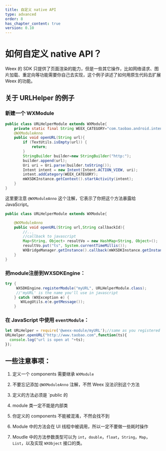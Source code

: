 ```yaml
---
title: 自定义 native API
type: advanced
order: 8
has_chapter_content: true
version: 0.10
---
```


# 如何自定义 native API？

Weex 的 SDK 只提供了页面渲染的能力，但是一些其它操作，比如网络请求、图片加载、重定向等功能需要你自己去实现，这个例子讲述了如何用原生代码去扩展 Weex 的功能。

## 关于 URLHelper 的例子

### 新建一个 WXModule

```java
public class URLHelperModule extends WXModule{
    private static final String WEEX_CATEGORY="com.taobao.android.intent.category.WEEX";
    @WXModuleAnno
    public void openURL(String url){
        if (TextUtils.isEmpty(url)) {
            return;
        }
        StringBuilder builder=new StringBuilder("http:");
        builder.append(url);
        Uri uri = Uri.parse(builder.toString());
        Intent intent = new Intent(Intent.ACTION_VIEW, uri);
        intent.addCategory(WEEX_CATEGORY);
        mWXSDKInstance.getContext().startActivity(intent);
    }
} 
```

这里要注意   `@WXModuleAnno` 这个注解，它表示了你把这个方法暴露给 JavaScript。

```java
public class URLHelperModule extends WXModule{

    @WXModuleAnno
    public void openURL(String url,String callbackId){
        //...
        //callback to javascript 
        Map<String, Object> resultVo = new HashMap<String, Object>();
        resultVo.put("ts", System.currentTimeMillis());
        WXBridgeManager.getInstance().callback(mWXSDKInstance.getInstanceId(), callbackId, resultVo);
    }
}
```

### 把module注册到WXSDKEngine：

```java
try {
     WXSDKEngine.registerModule("myURL", URLHelperModule.class);
     //'myURL' is the name you'll use in javascript
    } catch (WXException e) {
       WXLogUtils.e(e.getMessage());
    }
```

### 在 JavaScript 中使用 `eventModule`：

```javascript
let URLHelper = require('@weex-module/myURL');//same as you registered
URLHelper.openURL("http://www.taobao.com",function(ts){  
  console.log("url is open at "+ts);
});
```

## 一些注意事项：

1. 定义一个 components 需要继承 `WXModule`

2. 不要忘记添加 `@WXModuleAnno` 注解，不然 Weex 没法识别这个方法

3. 定义的方法必须是 `public 的

4. module 类一定不能是内部类

5. 你定义的 components 不能被混淆，不然会找不到

6. Module 中的方法会在 UI 线程中被调用，所以一定不要做一些耗时操作

7. Moudle 中的方法参数类型可以为 `int`，`double`，`float`，`String`，`Map`，`List`，以及实现 `WXObject` 接口的类。

